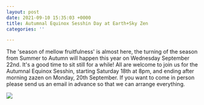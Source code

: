 ```yaml
---
layout: post
date: 2021-09-10 15:35:03 +0000
title: Autumnal Equinox Sesshin Day at Earth+Sky Zen
categories: ''

---
```

The 'season of mellow fruitfulness' is almost here, the turning of the season from Summer to Autumn will happen this year on Wednesday September 22nd. It's a good time to sit still for a while! All are welcome to join us for the Autumnal Equinox Sesshin, starting Saturday 18th at 8pm, and ending after morning zazen on Monday, 20th September. If you want to come in person please send us an email in advance so that we can arrange everything.

![](https://zenireland.s3.eu-west-1.amazonaws.com/berries_1.jpg)